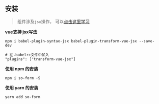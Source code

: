 ## 安装

> 组件涉及`jsx`操作， 可以[点击这里学习](https://cn.vuejs.org/v2/guide/render-function.html)

**vue支持 jsx写法**
```shell
npm i babel-plugin-syntax-jsx babel-plugin-transform-vue-jsx --save-dev

# 在.babelrc文件中加入
"plugins": ["transform-vue-jsx"]

```

**使用 npm 的安装**

```shell
npm i so-form -S
```

**使用 yarn 的安装**

```shell
yarn add so-form
```
